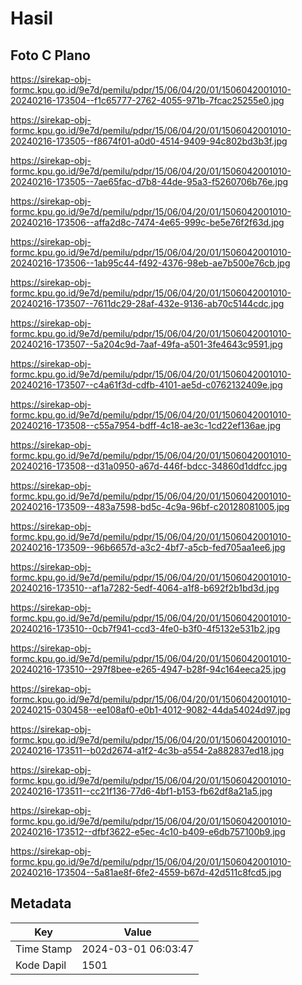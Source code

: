 # Hasil

## Foto C Plano

https://sirekap-obj-formc.kpu.go.id/9e7d/pemilu/pdpr/15/06/04/20/01/1506042001010-20240216-173504--f1c65777-2762-4055-971b-7fcac25255e0.jpg

https://sirekap-obj-formc.kpu.go.id/9e7d/pemilu/pdpr/15/06/04/20/01/1506042001010-20240216-173505--f8674f01-a0d0-4514-9409-94c802bd3b3f.jpg

https://sirekap-obj-formc.kpu.go.id/9e7d/pemilu/pdpr/15/06/04/20/01/1506042001010-20240216-173505--7ae65fac-d7b8-44de-95a3-f5260706b76e.jpg

https://sirekap-obj-formc.kpu.go.id/9e7d/pemilu/pdpr/15/06/04/20/01/1506042001010-20240216-173506--affa2d8c-7474-4e65-999c-be5e76f2f63d.jpg

https://sirekap-obj-formc.kpu.go.id/9e7d/pemilu/pdpr/15/06/04/20/01/1506042001010-20240216-173506--1ab95c44-f492-4376-98eb-ae7b500e76cb.jpg

https://sirekap-obj-formc.kpu.go.id/9e7d/pemilu/pdpr/15/06/04/20/01/1506042001010-20240216-173507--7611dc29-28af-432e-9136-ab70c5144cdc.jpg

https://sirekap-obj-formc.kpu.go.id/9e7d/pemilu/pdpr/15/06/04/20/01/1506042001010-20240216-173507--5a204c9d-7aaf-49fa-a501-3fe4643c9591.jpg

https://sirekap-obj-formc.kpu.go.id/9e7d/pemilu/pdpr/15/06/04/20/01/1506042001010-20240216-173507--c4a61f3d-cdfb-4101-ae5d-c0762132409e.jpg

https://sirekap-obj-formc.kpu.go.id/9e7d/pemilu/pdpr/15/06/04/20/01/1506042001010-20240216-173508--c55a7954-bdff-4c18-ae3c-1cd22ef136ae.jpg

https://sirekap-obj-formc.kpu.go.id/9e7d/pemilu/pdpr/15/06/04/20/01/1506042001010-20240216-173508--d31a0950-a67d-446f-bdcc-34860d1ddfcc.jpg

https://sirekap-obj-formc.kpu.go.id/9e7d/pemilu/pdpr/15/06/04/20/01/1506042001010-20240216-173509--483a7598-bd5c-4c9a-96bf-c20128081005.jpg

https://sirekap-obj-formc.kpu.go.id/9e7d/pemilu/pdpr/15/06/04/20/01/1506042001010-20240216-173509--96b6657d-a3c2-4bf7-a5cb-fed705aa1ee6.jpg

https://sirekap-obj-formc.kpu.go.id/9e7d/pemilu/pdpr/15/06/04/20/01/1506042001010-20240216-173510--af1a7282-5edf-4064-a1f8-b692f2b1bd3d.jpg

https://sirekap-obj-formc.kpu.go.id/9e7d/pemilu/pdpr/15/06/04/20/01/1506042001010-20240216-173510--0cb7f941-ccd3-4fe0-b3f0-4f5132e531b2.jpg

https://sirekap-obj-formc.kpu.go.id/9e7d/pemilu/pdpr/15/06/04/20/01/1506042001010-20240216-173510--297f8bee-e265-4947-b28f-94c164eeca25.jpg

https://sirekap-obj-formc.kpu.go.id/9e7d/pemilu/pdpr/15/06/04/20/01/1506042001010-20240215-030458--ee108af0-e0b1-4012-9082-44da54024d97.jpg

https://sirekap-obj-formc.kpu.go.id/9e7d/pemilu/pdpr/15/06/04/20/01/1506042001010-20240216-173511--b02d2674-a1f2-4c3b-a554-2a882837ed18.jpg

https://sirekap-obj-formc.kpu.go.id/9e7d/pemilu/pdpr/15/06/04/20/01/1506042001010-20240216-173511--cc21f136-77d6-4bf1-b153-fb62df8a21a5.jpg

https://sirekap-obj-formc.kpu.go.id/9e7d/pemilu/pdpr/15/06/04/20/01/1506042001010-20240216-173512--dfbf3622-e5ec-4c10-b409-e6db757100b9.jpg

https://sirekap-obj-formc.kpu.go.id/9e7d/pemilu/pdpr/15/06/04/20/01/1506042001010-20240216-173504--5a81ae8f-6fe2-4559-b67d-42d511c8fcd5.jpg


## Metadata

| Key        | Value               |
| ---------- | ------------------- |
| Time Stamp | 2024-03-01 06:03:47 |
| Kode Dapil | 1501                |



